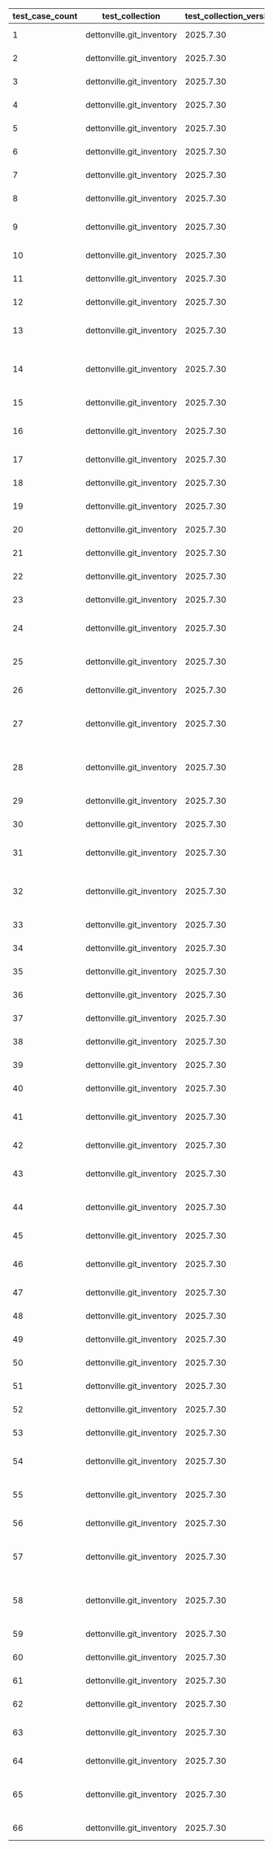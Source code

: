 | test_case_count | test_collection | test_collection_version | test_component | test_job_link | test_component_git_branch | test_component_git_commit_hash | test_case_id | test_date | test_description | test_failed | test_details_link |
| --- | --- | --- | --- | --- | --- | --- | --- | --- | --- | --- | --- |
| 1 | dettonville.git_inventory | 2025.7.30 | update_inventory | [test job link](https://jenkins.admin.dettonville.int/job/INFRA/job/repo-test-automation/job/ansible-git-inventory/job/run-module-tests/job/main/30/) | main | 8e2b890 | combined01 | 2025-08-07T16:59:47Z | Add groups and hosts | True | [test details](./update_inventory/test.results/test_combined01/test-results.detailed.yml) |
| 2 | dettonville.git_inventory | 2025.7.30 | update_inventory | [test job link](https://jenkins.admin.dettonville.int/job/INFRA/job/repo-test-automation/job/ansible-git-inventory/job/run-module-tests/job/main/30/) | main | 8e2b890 | combined02 | 2025-08-07T16:59:47Z | Update groups and hosts | True | [test details](./update_inventory/test.results/test_combined02/test-results.detailed.yml) |
| 3 | dettonville.git_inventory | 2025.7.30 | update_inventory | [test job link](https://jenkins.admin.dettonville.int/job/INFRA/job/repo-test-automation/job/ansible-git-inventory/job/run-module-tests/job/main/30/) | main | 8e2b890 | combined04 | 2025-08-07T16:59:47Z | Remove groups and hosts | True | [test details](./update_inventory/test.results/test_combined04/test-results.detailed.yml) |
| 4 | dettonville.git_inventory | 2025.7.30 | update_inventory | [test job link](https://jenkins.admin.dettonville.int/job/INFRA/job/repo-test-automation/job/ansible-git-inventory/job/run-module-tests/job/main/30/) | main | 8e2b890 | combined05 | 2025-08-07T16:59:47Z | Add groups and hosts using var files | True | [test details](./update_inventory/test.results/test_combined05/test-results.detailed.yml) |
| 5 | dettonville.git_inventory | 2025.7.30 | update_inventory | [test job link](https://jenkins.admin.dettonville.int/job/INFRA/job/repo-test-automation/job/ansible-git-inventory/job/run-module-tests/job/main/30/) | main | 8e2b890 | group01 | 2025-08-07T16:59:47Z | Add groups | True | [test details](./update_inventory/test.results/test_group01/test-results.detailed.yml) |
| 6 | dettonville.git_inventory | 2025.7.30 | update_inventory | [test job link](https://jenkins.admin.dettonville.int/job/INFRA/job/repo-test-automation/job/ansible-git-inventory/job/run-module-tests/job/main/30/) | main | 8e2b890 | group02 | 2025-08-07T16:59:47Z | Update groups | True | [test details](./update_inventory/test.results/test_group02/test-results.detailed.yml) |
| 7 | dettonville.git_inventory | 2025.7.30 | update_inventory | [test job link](https://jenkins.admin.dettonville.int/job/INFRA/job/repo-test-automation/job/ansible-git-inventory/job/run-module-tests/job/main/30/) | main | 8e2b890 | group03 | 2025-08-07T16:59:47Z | Overwrite groups | True | [test details](./update_inventory/test.results/test_group03/test-results.detailed.yml) |
| 8 | dettonville.git_inventory | 2025.7.30 | update_inventory | [test job link](https://jenkins.admin.dettonville.int/job/INFRA/job/repo-test-automation/job/ansible-git-inventory/job/run-module-tests/job/main/30/) | main | 8e2b890 | group04 | 2025-08-07T16:59:47Z | Remove groups | True | [test details](./update_inventory/test.results/test_group04/test-results.detailed.yml) |
| 9 | dettonville.git_inventory | 2025.7.30 | update_inventory | [test job link](https://jenkins.admin.dettonville.int/job/INFRA/job/repo-test-automation/job/ansible-git-inventory/job/run-module-tests/job/main/30/) | main | 8e2b890 | group05 | 2025-08-07T16:59:47Z | No change - update group with exact same info as current config | True | [test details](./update_inventory/test.results/test_group05/test-results.detailed.yml) |
| 10 | dettonville.git_inventory | 2025.7.30 | update_inventory | [test job link](https://jenkins.admin.dettonville.int/job/INFRA/job/repo-test-automation/job/ansible-git-inventory/job/run-module-tests/job/main/30/) | main | 8e2b890 | group06 | 2025-08-07T16:59:47Z | Remove group that does not exist | True | [test details](./update_inventory/test.results/test_group06/test-results.detailed.yml) |
| 11 | dettonville.git_inventory | 2025.7.30 | update_inventory | [test job link](https://jenkins.admin.dettonville.int/job/INFRA/job/repo-test-automation/job/ansible-git-inventory/job/run-module-tests/job/main/30/) | main | 8e2b890 | group07 | 2025-08-07T16:59:47Z | Update group with children groups | True | [test details](./update_inventory/test.results/test_group07/test-results.detailed.yml) |
| 12 | dettonville.git_inventory | 2025.7.30 | update_inventory | [test job link](https://jenkins.admin.dettonville.int/job/INFRA/job/repo-test-automation/job/ansible-git-inventory/job/run-module-tests/job/main/30/) | main | 8e2b890 | group08 | 2025-08-07T16:59:47Z | Add groups with children groups | True | [test details](./update_inventory/test.results/test_group08/test-results.detailed.yml) |
| 13 | dettonville.git_inventory | 2025.7.30 | update_inventory | [test job link](https://jenkins.admin.dettonville.int/job/INFRA/job/repo-test-automation/job/ansible-git-inventory/job/run-module-tests/job/main/30/) | main | 8e2b890 | group09 | 2025-08-07T16:59:47Z | Add groups with complex dict vars (e.g., dict of list of dicts) | True | [test details](./update_inventory/test.results/test_group09/test-results.detailed.yml) |
| 14 | dettonville.git_inventory | 2025.7.30 | update_inventory | [test job link](https://jenkins.admin.dettonville.int/job/INFRA/job/repo-test-automation/job/ansible-git-inventory/job/run-module-tests/job/main/30/) | main | 8e2b890 | group10 | 2025-08-07T16:59:47Z | Add groups with variable name references using raw/unsafe directive | True | [test details](./update_inventory/test.results/test_group10/test-results.detailed.yml) |
| 15 | dettonville.git_inventory | 2025.7.30 | update_inventory | [test job link](https://jenkins.admin.dettonville.int/job/INFRA/job/repo-test-automation/job/ansible-git-inventory/job/run-module-tests/job/main/30/) | main | 8e2b890 | group11 | 2025-08-07T16:59:47Z | Add group with vars in group_vars files | True | [test details](./update_inventory/test.results/test_group11/test-results.detailed.yml) |
| 16 | dettonville.git_inventory | 2025.7.30 | update_inventory | [test job link](https://jenkins.admin.dettonville.int/job/INFRA/job/repo-test-automation/job/ansible-git-inventory/job/run-module-tests/job/main/30/) | main | 8e2b890 | group12 | 2025-08-07T16:59:47Z | Add and update groups with vars in group_vars files | True | [test details](./update_inventory/test.results/test_group12/test-results.detailed.yml) |
| 17 | dettonville.git_inventory | 2025.7.30 | update_inventory | [test job link](https://jenkins.admin.dettonville.int/job/INFRA/job/repo-test-automation/job/ansible-git-inventory/job/run-module-tests/job/main/30/) | main | 8e2b890 | group13 | 2025-08-07T16:59:47Z | Update vars in group_vars files | True | [test details](./update_inventory/test.results/test_group13/test-results.detailed.yml) |
| 18 | dettonville.git_inventory | 2025.7.30 | update_inventory | [test job link](https://jenkins.admin.dettonville.int/job/INFRA/job/repo-test-automation/job/ansible-git-inventory/job/run-module-tests/job/main/30/) | main | 8e2b890 | group14 | 2025-08-07T16:59:47Z | Overwrite vars in group_vars files | True | [test details](./update_inventory/test.results/test_group14/test-results.detailed.yml) |
| 19 | dettonville.git_inventory | 2025.7.30 | update_inventory | [test job link](https://jenkins.admin.dettonville.int/job/INFRA/job/repo-test-automation/job/ansible-git-inventory/job/run-module-tests/job/main/30/) | main | 8e2b890 | group15 | 2025-08-07T16:59:47Z | Remove groups with vars in group_vars files | True | [test details](./update_inventory/test.results/test_group15/test-results.detailed.yml) |
| 20 | dettonville.git_inventory | 2025.7.30 | update_inventory | [test job link](https://jenkins.admin.dettonville.int/job/INFRA/job/repo-test-automation/job/ansible-git-inventory/job/run-module-tests/job/main/30/) | main | 8e2b890 | group16 | 2025-08-07T16:59:47Z | Add groups to hierarchical groups | True | [test details](./update_inventory/test.results/test_group16/test-results.detailed.yml) |
| 21 | dettonville.git_inventory | 2025.7.30 | update_inventory | [test job link](https://jenkins.admin.dettonville.int/job/INFRA/job/repo-test-automation/job/ansible-git-inventory/job/run-module-tests/job/main/30/) | main | 8e2b890 | group17 | 2025-08-07T16:59:47Z | Add nested dict group var | True | [test details](./update_inventory/test.results/test_group17/test-results.detailed.yml) |
| 22 | dettonville.git_inventory | 2025.7.30 | update_inventory | [test job link](https://jenkins.admin.dettonville.int/job/INFRA/job/repo-test-automation/job/ansible-git-inventory/job/run-module-tests/job/main/30/) | main | 8e2b890 | group18 | 2025-08-07T16:59:47Z | Update nested dict group var | True | [test details](./update_inventory/test.results/test_group18/test-results.detailed.yml) |
| 23 | dettonville.git_inventory | 2025.7.30 | update_inventory | [test job link](https://jenkins.admin.dettonville.int/job/INFRA/job/repo-test-automation/job/ansible-git-inventory/job/run-module-tests/job/main/30/) | main | 8e2b890 | group19 | 2025-08-07T16:59:47Z | Vars overwrite nested dict group var | True | [test details](./update_inventory/test.results/test_group19/test-results.detailed.yml) |
| 24 | dettonville.git_inventory | 2025.7.30 | update_inventory | [test job link](https://jenkins.admin.dettonville.int/job/INFRA/job/repo-test-automation/job/ansible-git-inventory/job/run-module-tests/job/main/30/) | main | 8e2b890 | group20 | 2025-08-07T16:59:47Z | Update (append/extend) list group var | True | [test details](./update_inventory/test.results/test_group20/test-results.detailed.yml) |
| 25 | dettonville.git_inventory | 2025.7.30 | update_inventory | [test job link](https://jenkins.admin.dettonville.int/job/INFRA/job/repo-test-automation/job/ansible-git-inventory/job/run-module-tests/job/main/30/) | main | 8e2b890 | group21 | 2025-08-07T16:59:47Z | Vars overwrite list dict group var using vars_overwrite_depth=1 | True | [test details](./update_inventory/test.results/test_group21/test-results.detailed.yml) |
| 26 | dettonville.git_inventory | 2025.7.30 | update_inventory | [test job link](https://jenkins.admin.dettonville.int/job/INFRA/job/repo-test-automation/job/ansible-git-inventory/job/run-module-tests/job/main/30/) | main | 8e2b890 | group22 | 2025-08-07T16:59:47Z | Vars overwrite for deep nested dict group var | True | [test details](./update_inventory/test.results/test_group22/test-results.detailed.yml) |
| 27 | dettonville.git_inventory | 2025.7.30 | update_inventory | [test job link](https://jenkins.admin.dettonville.int/job/INFRA/job/repo-test-automation/job/ansible-git-inventory/job/run-module-tests/job/main/30/) | main | 8e2b890 | group23 | 2025-08-07T16:59:47Z | Vars overwrite for deep nested dict group var using vars_overwrite_depth=3 | True | [test details](./update_inventory/test.results/test_group23/test-results.detailed.yml) |
| 28 | dettonville.git_inventory | 2025.7.30 | update_inventory | [test job link](https://jenkins.admin.dettonville.int/job/INFRA/job/repo-test-automation/job/ansible-git-inventory/job/run-module-tests/job/main/30/) | main | 8e2b890 | group24 | 2025-08-07T16:59:47Z | Vars overwrite for deep nested dict group var using vars_overwrite_depth=4 | True | [test details](./update_inventory/test.results/test_group24/test-results.detailed.yml) |
| 29 | dettonville.git_inventory | 2025.7.30 | update_inventory | [test job link](https://jenkins.admin.dettonville.int/job/INFRA/job/repo-test-automation/job/ansible-git-inventory/job/run-module-tests/job/main/30/) | main | 8e2b890 | group25 | 2025-08-07T16:59:47Z | Add groups with parent inventory_dir specified | True | [test details](./update_inventory/test.results/test_group25/test-results.detailed.yml) |
| 30 | dettonville.git_inventory | 2025.7.30 | update_inventory | [test job link](https://jenkins.admin.dettonville.int/job/INFRA/job/repo-test-automation/job/ansible-git-inventory/job/run-module-tests/job/main/30/) | main | 8e2b890 | group26 | 2025-08-07T16:59:47Z | Add group with empty vars files | True | [test details](./update_inventory/test.results/test_group26/test-results.detailed.yml) |
| 31 | dettonville.git_inventory | 2025.7.30 | update_inventory | [test job link](https://jenkins.admin.dettonville.int/job/INFRA/job/repo-test-automation/job/ansible-git-inventory/job/run-module-tests/job/main/30/) | main | 8e2b890 | group27 | 2025-08-07T16:59:47Z | Add groups with system_name and system_env | True | [test details](./update_inventory/test.results/test_group27/test-results.detailed.yml) |
| 32 | dettonville.git_inventory | 2025.7.30 | update_inventory | [test job link](https://jenkins.admin.dettonville.int/job/INFRA/job/repo-test-automation/job/ansible-git-inventory/job/run-module-tests/job/main/30/) | main | 8e2b890 | group28 | 2025-08-07T16:59:47Z | Add groups with system_name and system_env using groups list format | True | [test details](./update_inventory/test.results/test_group28/test-results.detailed.yml) |
| 33 | dettonville.git_inventory | 2025.7.30 | update_inventory | [test job link](https://jenkins.admin.dettonville.int/job/INFRA/job/repo-test-automation/job/ansible-git-inventory/job/run-module-tests/job/main/30/) | main | 8e2b890 | group29 | 2025-08-07T16:59:47Z | Add groups with parent inventory_dir specified | True | [test details](./update_inventory/test.results/test_group29/test-results.detailed.yml) |
| 34 | dettonville.git_inventory | 2025.7.30 | update_inventory | [test job link](https://jenkins.admin.dettonville.int/job/INFRA/job/repo-test-automation/job/ansible-git-inventory/job/run-module-tests/job/main/30/) | main | 8e2b890 | group30 | 2025-08-07T16:59:47Z | Add groups to global groups file | True | [test details](./update_inventory/test.results/test_group30/test-results.detailed.yml) |
| 35 | dettonville.git_inventory | 2025.7.30 | update_inventory | [test job link](https://jenkins.admin.dettonville.int/job/INFRA/job/repo-test-automation/job/ansible-git-inventory/job/run-module-tests/job/main/30/) | main | 8e2b890 | group31 | 2025-08-07T16:59:47Z | Add groups to xenv_groups | True | [test details](./update_inventory/test.results/test_group31/test-results.detailed.yml) |
| 36 | dettonville.git_inventory | 2025.7.30 | update_inventory | [test job link](https://jenkins.admin.dettonville.int/job/INFRA/job/repo-test-automation/job/ansible-git-inventory/job/run-module-tests/job/main/30/) | main | 8e2b890 | group32 | 2025-08-07T16:59:47Z | Set git comment body | True | [test details](./update_inventory/test.results/test_group32/test-results.detailed.yml) |
| 37 | dettonville.git_inventory | 2025.7.30 | update_inventory | [test job link](https://jenkins.admin.dettonville.int/job/INFRA/job/repo-test-automation/job/ansible-git-inventory/job/run-module-tests/job/main/30/) | main | 8e2b890 | host01 | 2025-08-07T16:59:47Z | Add hosts | True | [test details](./update_inventory/test.results/test_host01/test-results.detailed.yml) |
| 38 | dettonville.git_inventory | 2025.7.30 | update_inventory | [test job link](https://jenkins.admin.dettonville.int/job/INFRA/job/repo-test-automation/job/ansible-git-inventory/job/run-module-tests/job/main/30/) | main | 8e2b890 | host02 | 2025-08-07T16:59:47Z | Update hosts | True | [test details](./update_inventory/test.results/test_host02/test-results.detailed.yml) |
| 39 | dettonville.git_inventory | 2025.7.30 | update_inventory | [test job link](https://jenkins.admin.dettonville.int/job/INFRA/job/repo-test-automation/job/ansible-git-inventory/job/run-module-tests/job/main/30/) | main | 8e2b890 | host03 | 2025-08-07T16:59:47Z | Overwrite hosts | True | [test details](./update_inventory/test.results/test_host03/test-results.detailed.yml) |
| 40 | dettonville.git_inventory | 2025.7.30 | update_inventory | [test job link](https://jenkins.admin.dettonville.int/job/INFRA/job/repo-test-automation/job/ansible-git-inventory/job/run-module-tests/job/main/30/) | main | 8e2b890 | host04 | 2025-08-07T16:59:47Z | Remove Hosts | True | [test details](./update_inventory/test.results/test_host04/test-results.detailed.yml) |
| 41 | dettonville.git_inventory | 2025.7.30 | update_inventory | [test job link](https://jenkins.admin.dettonville.int/job/INFRA/job/repo-test-automation/job/ansible-git-inventory/job/run-module-tests/job/main/30/) | main | 8e2b890 | host05 | 2025-08-07T16:59:47Z | No change - update host with exact same info as current config | True | [test details](./update_inventory/test.results/test_host05/test-results.detailed.yml) |
| 42 | dettonville.git_inventory | 2025.7.30 | update_inventory | [test job link](https://jenkins.admin.dettonville.int/job/INFRA/job/repo-test-automation/job/ansible-git-inventory/job/run-module-tests/job/main/30/) | main | 8e2b890 | host06 | 2025-08-07T16:59:47Z | Remove Host that does not exist | True | [test details](./update_inventory/test.results/test_host06/test-results.detailed.yml) |
| 43 | dettonville.git_inventory | 2025.7.30 | update_inventory | [test job link](https://jenkins.admin.dettonville.int/job/INFRA/job/repo-test-automation/job/ansible-git-inventory/job/run-module-tests/job/main/30/) | main | 8e2b890 | host07 | 2025-08-07T16:59:47Z | Add hosts with complex dict vars (e.g., dict of list of dicts) | True | [test details](./update_inventory/test.results/test_host07/test-results.detailed.yml) |
| 44 | dettonville.git_inventory | 2025.7.30 | update_inventory | [test job link](https://jenkins.admin.dettonville.int/job/INFRA/job/repo-test-automation/job/ansible-git-inventory/job/run-module-tests/job/main/30/) | main | 8e2b890 | host08 | 2025-08-07T16:59:47Z | Add hosts with variable name references using raw/unsafe directive | True | [test details](./update_inventory/test.results/test_host08/test-results.detailed.yml) |
| 45 | dettonville.git_inventory | 2025.7.30 | update_inventory | [test job link](https://jenkins.admin.dettonville.int/job/INFRA/job/repo-test-automation/job/ansible-git-inventory/job/run-module-tests/job/main/30/) | main | 8e2b890 | host09 | 2025-08-07T16:59:47Z | Add host with vars in host_vars files | True | [test details](./update_inventory/test.results/test_host09/test-results.detailed.yml) |
| 46 | dettonville.git_inventory | 2025.7.30 | update_inventory | [test job link](https://jenkins.admin.dettonville.int/job/INFRA/job/repo-test-automation/job/ansible-git-inventory/job/run-module-tests/job/main/30/) | main | 8e2b890 | host10 | 2025-08-07T16:59:47Z | Add and update hosts with vars in host_vars files | True | [test details](./update_inventory/test.results/test_host10/test-results.detailed.yml) |
| 47 | dettonville.git_inventory | 2025.7.30 | update_inventory | [test job link](https://jenkins.admin.dettonville.int/job/INFRA/job/repo-test-automation/job/ansible-git-inventory/job/run-module-tests/job/main/30/) | main | 8e2b890 | host11 | 2025-08-07T16:59:47Z | Update vars in host_vars files | True | [test details](./update_inventory/test.results/test_host11/test-results.detailed.yml) |
| 48 | dettonville.git_inventory | 2025.7.30 | update_inventory | [test job link](https://jenkins.admin.dettonville.int/job/INFRA/job/repo-test-automation/job/ansible-git-inventory/job/run-module-tests/job/main/30/) | main | 8e2b890 | host12 | 2025-08-07T16:59:47Z | Overwrite vars in host_vars files | True | [test details](./update_inventory/test.results/test_host12/test-results.detailed.yml) |
| 49 | dettonville.git_inventory | 2025.7.30 | update_inventory | [test job link](https://jenkins.admin.dettonville.int/job/INFRA/job/repo-test-automation/job/ansible-git-inventory/job/run-module-tests/job/main/30/) | main | 8e2b890 | host13 | 2025-08-07T16:59:47Z | Remove hosts with vars in host_vars files | True | [test details](./update_inventory/test.results/test_host13/test-results.detailed.yml) |
| 50 | dettonville.git_inventory | 2025.7.30 | update_inventory | [test job link](https://jenkins.admin.dettonville.int/job/INFRA/job/repo-test-automation/job/ansible-git-inventory/job/run-module-tests/job/main/30/) | main | 8e2b890 | host14 | 2025-08-07T16:59:47Z | Add hosts to hierarchical groups | True | [test details](./update_inventory/test.results/test_host14/test-results.detailed.yml) |
| 51 | dettonville.git_inventory | 2025.7.30 | update_inventory | [test job link](https://jenkins.admin.dettonville.int/job/INFRA/job/repo-test-automation/job/ansible-git-inventory/job/run-module-tests/job/main/30/) | main | 8e2b890 | host15 | 2025-08-07T16:59:47Z | Add nested dict host var | True | [test details](./update_inventory/test.results/test_host15/test-results.detailed.yml) |
| 52 | dettonville.git_inventory | 2025.7.30 | update_inventory | [test job link](https://jenkins.admin.dettonville.int/job/INFRA/job/repo-test-automation/job/ansible-git-inventory/job/run-module-tests/job/main/30/) | main | 8e2b890 | host16 | 2025-08-07T16:59:47Z | Update nested dict host var | True | [test details](./update_inventory/test.results/test_host16/test-results.detailed.yml) |
| 53 | dettonville.git_inventory | 2025.7.30 | update_inventory | [test job link](https://jenkins.admin.dettonville.int/job/INFRA/job/repo-test-automation/job/ansible-git-inventory/job/run-module-tests/job/main/30/) | main | 8e2b890 | host17 | 2025-08-07T16:59:47Z | Vars overwrite nested dict group var | True | [test details](./update_inventory/test.results/test_host17/test-results.detailed.yml) |
| 54 | dettonville.git_inventory | 2025.7.30 | update_inventory | [test job link](https://jenkins.admin.dettonville.int/job/INFRA/job/repo-test-automation/job/ansible-git-inventory/job/run-module-tests/job/main/30/) | main | 8e2b890 | host18 | 2025-08-07T16:59:47Z | Update (append/extend) list host var | True | [test details](./update_inventory/test.results/test_host18/test-results.detailed.yml) |
| 55 | dettonville.git_inventory | 2025.7.30 | update_inventory | [test job link](https://jenkins.admin.dettonville.int/job/INFRA/job/repo-test-automation/job/ansible-git-inventory/job/run-module-tests/job/main/30/) | main | 8e2b890 | host19 | 2025-08-07T16:59:47Z | Vars overwrite list dict host var using vars_overwrite_depth=1 | True | [test details](./update_inventory/test.results/test_host19/test-results.detailed.yml) |
| 56 | dettonville.git_inventory | 2025.7.30 | update_inventory | [test job link](https://jenkins.admin.dettonville.int/job/INFRA/job/repo-test-automation/job/ansible-git-inventory/job/run-module-tests/job/main/30/) | main | 8e2b890 | host20 | 2025-08-07T16:59:47Z | Vars overwrite for deep nested dict host var | True | [test details](./update_inventory/test.results/test_host20/test-results.detailed.yml) |
| 57 | dettonville.git_inventory | 2025.7.30 | update_inventory | [test job link](https://jenkins.admin.dettonville.int/job/INFRA/job/repo-test-automation/job/ansible-git-inventory/job/run-module-tests/job/main/30/) | main | 8e2b890 | host21 | 2025-08-07T16:59:47Z | Vars overwrite for deep nested dict host var using vars_overwrite_depth=3 | True | [test details](./update_inventory/test.results/test_host21/test-results.detailed.yml) |
| 58 | dettonville.git_inventory | 2025.7.30 | update_inventory | [test job link](https://jenkins.admin.dettonville.int/job/INFRA/job/repo-test-automation/job/ansible-git-inventory/job/run-module-tests/job/main/30/) | main | 8e2b890 | host22 | 2025-08-07T16:59:47Z | Vars overwrite for deep nested dict host var using vars_overwrite_depth=4 | True | [test details](./update_inventory/test.results/test_host22/test-results.detailed.yml) |
| 59 | dettonville.git_inventory | 2025.7.30 | update_inventory | [test job link](https://jenkins.admin.dettonville.int/job/INFRA/job/repo-test-automation/job/ansible-git-inventory/job/run-module-tests/job/main/30/) | main | 8e2b890 | host23 | 2025-08-07T16:59:47Z | Update existing host variable | True | [test details](./update_inventory/test.results/test_host23/test-results.detailed.yml) |
| 60 | dettonville.git_inventory | 2025.7.30 | update_inventory | [test job link](https://jenkins.admin.dettonville.int/job/INFRA/job/repo-test-automation/job/ansible-git-inventory/job/run-module-tests/job/main/30/) | main | 8e2b890 | host24 | 2025-08-07T16:59:47Z | Add hosts with empty vars files | True | [test details](./update_inventory/test.results/test_host24/test-results.detailed.yml) |
| 61 | dettonville.git_inventory | 2025.7.30 | update_inventory | [test job link](https://jenkins.admin.dettonville.int/job/INFRA/job/repo-test-automation/job/ansible-git-inventory/job/run-module-tests/job/main/30/) | main | 8e2b890 | host25 | 2025-08-07T16:59:47Z | Add hosts with empty vars files | True | [test details](./update_inventory/test.results/test_host25/test-results.detailed.yml) |
| 62 | dettonville.git_inventory | 2025.7.30 | update_inventory | [test job link](https://jenkins.admin.dettonville.int/job/INFRA/job/repo-test-automation/job/ansible-git-inventory/job/run-module-tests/job/main/30/) | main | 8e2b890 | host26 | 2025-08-07T16:59:47Z | Add host with empty group | True | [test details](./update_inventory/test.results/test_host26/test-results.detailed.yml) |
| 63 | dettonville.git_inventory | 2025.7.30 | update_inventory | [test job link](https://jenkins.admin.dettonville.int/job/INFRA/job/repo-test-automation/job/ansible-git-inventory/job/run-module-tests/job/main/30/) | main | 8e2b890 | host27 | 2025-08-07T16:59:47Z | Add hosts - validate hosts are inserted in sort order | True | [test details](./update_inventory/test.results/test_host27/test-results.detailed.yml) |
| 64 | dettonville.git_inventory | 2025.7.30 | update_inventory | [test job link](https://jenkins.admin.dettonville.int/job/INFRA/job/repo-test-automation/job/ansible-git-inventory/job/run-module-tests/job/main/30/) | main | 8e2b890 | host28 | 2025-08-07T16:59:47Z | Add hosts with global groups enforcement | True | [test details](./update_inventory/test.results/test_host28/test-results.detailed.yml) |
| 65 | dettonville.git_inventory | 2025.7.30 | update_inventory | [test job link](https://jenkins.admin.dettonville.int/job/INFRA/job/repo-test-automation/job/ansible-git-inventory/job/run-module-tests/job/main/30/) | main | 8e2b890 | host29 | 2025-08-07T16:59:47Z | Add hosts with global groups enforcement that should fail due to missing global group | True | [test details](./update_inventory/test.results/test_host29/test-results.detailed.yml) |
| 66 | dettonville.git_inventory | 2025.7.30 | update_inventory | ljohnson:/Users/ljohnson/repos/ansible/ansible_collections/dettonville/git_inventory/tests/integration/targets | main | 8e2b890 | combined03 | 2025-08-11T12:53:06Z | Overwrite groups and hosts | True | [test details](./update_inventory/test.results/test_combined03/test-results.detailed.yml) |
